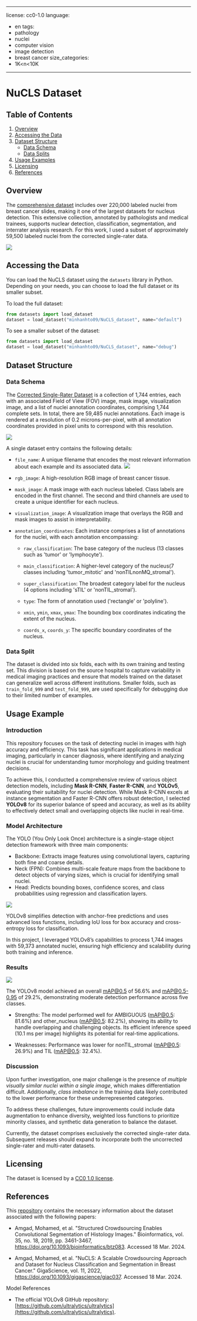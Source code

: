 
---
license: cc0-1.0
language:
- en
tags:
- pathology
- nuclei
- computer vision
- image detection
- breast cancer
size_categories:
- 1K<n<10K
---


# NuCLS Dataset


## Table of Contents


1. [Overview](#overview)
2. [Accessing the Data](#accessing-the-data)
3. [Dataset Structure](#dataset-structure)
    - [Data Schema](#data-schema)
    - [Data Splits](#data-splits)
4. [Usage Examples](#usage-examples)
5. [Licensing](#licensing)
6. [References](#references)


## Overview

The [comprehensive dataset](https://sites.google.com/view/nucls/home?authuser=0) includes over 220,000 labeled nuclei from breast cancer slides, making it one of the largest datasets for nucleus detection. This extensive collection, annotated by pathologists and medical trainees, supports nuclear detection, classification, segmentation, and interrater analysis research. For this work, I used a subset of approximately 59,500 labeled nuclei from the corrected single-rater data.

![](https://huggingface.co/datasets/minhanhto09/NuCLS_dataset/resolve/main/Images/fig1.PNG)


## Accessing the Data


You can load the NuCLS dataset using the `datasets` library in Python. Depending on your needs, you can choose to load the full dataset or its smaller subset.

To load the full dataset:

```python
from datasets import load_dataset
dataset = load_dataset("minhanhto09/NuCLS_dataset", name="default")
```
To see a smaller subset of the dataset:

```python
from datasets import load_dataset
dataset = load_dataset("minhanhto09/NuCLS_dataset", name="debug")
```

## Dataset Structure


### Data Schema

The [Corrected Single-Rater Dataset](https://sites.google.com/view/nucls/single-rater?authuser=0) is a collection of 1,744 entries, each with an associated Field of View (FOV) image, mask image, visualization image, and a list of nuclei annotation coordinates, comprising 1,744 complete sets. In total, there are 59,485 nuclei annotations. Each image is rendered at a resolution of 0.2 microns-per-pixel, with all annotation coordinates provided in pixel units to correspond with this resolution.

![](https://huggingface.co/datasets/minhanhto09/NuCLS_dataset/resolve/main/Images/fig3.jpeg)

A single dataset entry contains the following details:

- `file_name`: A unique filename that encodes the most relevant information about each example and its associated data.
![](https://huggingface.co/datasets/minhanhto09/NuCLS_dataset/resolve/main/Images/fig2.png)

- `rgb_image`: A high-resolution RGB image of breast cancer tissue.

- `mask_image`: A mask image with each nucleus labeled. Class labels are encoded in the first channel. The second and third channels are used to create a unique identifier for each nucleus. 

- `visualization_image`: A visualization image that overlays the RGB and mask images to assist in interpretability.

- `annotation_coordinates`: Each instance comprises a list of annotations for the nuclei, with each annotation encompassing:

    - `raw_classification`: The base category of the nucleus (13 classes such as 'tumor' or 'lymphocyte').
    
    - `main_classification`: A higher-level category of the nucleus(7 classes including 'tumor_mitotic' and 'nonTILnonMQ_stromal').
    
    - `super_classification`: The broadest category label for the nucleus (4 options including 'sTIL' or 'nonTIL_stromal').
    
    - `type`: The form of annotation used ('rectangle' or 'polyline').
    
    - `xmin`, `ymin`, `xmax`, `ymax`: The bounding box coordinates indicating the extent of the nucleus.
    
    - `coords_x`, `coords_y`: The specific boundary coordinates of the nucleus.

### Data Split

The dataset is divided into six folds, each with its own training and testing set. This division is based on the source hospital to capture variability in medical imaging practices and ensure that models trained on the dataset can generalize well across different institutions. Smaller folds, such as `train_fold_999` and `test_fold_999`, are used specifically for debugging due to their limited number of examples.

## Usage Example

### Introduction

This repository focuses on the task of detecting nuclei in images with high accuracy and efficiency. This task has significant applications in medical imaging, particularly in cancer diagnosis, where identifying and analyzing nuclei is crucial for understanding tumor morphology and guiding treatment decisions.

To achieve this, I conducted a comprehensive review of various object detection models, including **Mask R-CNN**, **Faster R-CNN**, and **YOLOv5**, evaluating their suitability for nuclei detection. While Mask R-CNN excels at instance segmentation and Faster R-CNN offers robust detection, I selected **YOLOv8** for its superior balance of speed and accuracy, as well as its ability to effectively detect small and overlapping objects like nuclei in real-time.

### Model Architecture

The YOLO (You Only Look Once) architecture is a single-stage object detection framework with three main components:

- Backbone: Extracts image features using convolutional layers, capturing both fine and coarse details.
- Neck (FPN): Combines multi-scale feature maps from the backbone to detect objects of varying sizes, which is crucial for identifying small nuclei.
- Head: Predicts bounding boxes, confidence scores, and class probabilities using regression and classification layers.

![](images/image1.png) 

YOLOv8 simplifies detection with anchor-free predictions and uses advanced loss functions, including IoU loss for box accuracy and cross-entropy loss for classification.

In this project, I leveraged YOLOv8’s capabilities to process 1,744 images with 59,373 annotated nuclei, ensuring high efficiency and scalability during both training and inference. 

### Results

![](images/image2.png) 

The YOLOv8 model achieved an overall mAP@0.5 of 56.6% and mAP@0.5-0.95 of 29.2%, demonstrating moderate detection performance across five classes.

- Strengths: The model performed well for AMBIGUOUS (mAP@0.5: 81.6%) and other_nucleus (mAP@0.5: 82.2%), showing its ability to handle overlapping and challenging objects. Its efficient inference speed (10.1 ms per image) highlights its potential for real-time applications.

- Weaknesses: Performance was lower for nonTIL_stromal (mAP@0.5: 26.9%) and TIL (mAP@0.5: 32.4%). 

### Discussion

Upon further investigation, one major challenge is the presence of *multiple visually similar nuclei within a single image*, which makes differentiation difficult. Additionally, *class imbalance* in the training data likely contributed to the lower performance for these underrepresented categories.

To address these challenges, future improvements could include data augmentation to enhance diversity, weighted loss functions to prioritize minority classes, and synthetic data generation to balance the dataset.

Currently, the dataset comprises exclusively the corrected single-rater data. Subsequent releases should expand to incorporate both the uncorrected single-rater and multi-rater datasets.


## Licensing


The dataset is licensed by a [CC0 1.0 license](https://www.google.com/url?q=https%3A%2F%2Fcreativecommons.org%2Fpublicdomain%2Fzero%2F1.0%2F&sa=D&sntz=1&usg=AOvVaw3eAeYgtS7qVsCxTZd1Vltr).


## References

This [repository](https://github.com/PathologyDataScience/BCSS) contains the necessary information about the dataset associated with the following papers:

- Amgad, Mohamed, et al. "Structured Crowdsourcing Enables Convolutional Segmentation of Histology Images." Bioinformatics, vol. 35, no. 18, 2019, pp. 3461-3467, https://doi.org/10.1093/bioinformatics/btz083. Accessed 18 Mar. 2024.

- Amgad, Mohamed, et al. "NuCLS: A Scalable Crowdsourcing Approach and Dataset for Nucleus Classification and Segmentation in Breast Cancer." GigaScience, vol. 11, 2022, https://doi.org/10.1093/gigascience/giac037. Accessed 18 Mar. 2024.

Model References

- The official YOLOv8 GitHub repository: [https://github.com/ultralytics/ultralytics](https://github.com/ultralytics/ultralytics).
